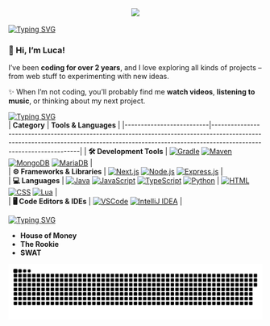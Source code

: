 <div align="center">
  <a href="https://github.com/max1mde/fancy-readme-stats" target="_blank">
      <img src="https://fancy-readme-stats.vercel.app/api?username=xeaeno&title=𝖝𝖊𝖆𝖊𝖓𝖔&theme=snow&dark_bg=3&hide_border=false&height=210&description=I%20watch%20the%20Snow&footer=@xeaeno&include_all_commits=true&update=2">
  </a>
</div>

[![Typing SVG](https://readme-typing-svg.demolab.com?font=Agbalumo&size=50&duration=1000&pause=1000&color=4275f5&vCenter=true&repeat=false&width=435&height=80&lines=About+me)]()<br>
### 👋 Hi, I’m Luca!  

I’ve been **coding for over 2 years**, and I love exploring all kinds of projects – from web stuff to experimenting with new ideas.  

✨ When I’m not coding, you’ll probably find me **watch videos**, **listening to music**, or thinking about my next project.  


[![Typing SVG](https://readme-typing-svg.demolab.com?font=Agbalumo&size=50&duration=1000&pause=1000&color=4275f5&vCenter=true&repeat=false&width=435&height=80&lines=Tech+stack)]()<br>
| **Category**             | **Tools & Languages**                                                                                                                                                                            |
|--------------------------|-------------------------------------------------------------------------------------------------------------------------------------------------------------------------------------------------|
| **🛠️ Development Tools**   | [![Gradle](https://img.shields.io/badge/Gradle-%232C2D72.svg?style=for-the-badge&logo=gradle&logoColor=white)](https://gradle.org/) [![Maven](https://img.shields.io/badge/Apache%20Maven-%232C2D72.svg?style=for-the-badge&logo=apache-maven&logoColor=white)](https://maven.apache.org/) [![MongoDB](https://img.shields.io/badge/MongoDB-%232C2D72.svg?style=for-the-badge&logo=mongodb&logoColor=white)](https://www.mongodb.com/) [![MariaDB](https://img.shields.io/badge/MariaDB-%232C2D72.svg?style=for-the-badge&logo=mariadb&logoColor=white)](https://mariadb.org/)  |  
| **⚙️ Frameworks & Libraries** | [![Next.js](https://img.shields.io/badge/Next.js-%232C2D72.svg?style=for-the-badge&logo=nextdotjs&logoColor=white)](https://nextjs.org/) [![Node.js](https://img.shields.io/badge/Node.js-%232C2D72.svg?style=for-the-badge&logo=node.js&logoColor=white)](https://nodejs.org/) [![Express.js](https://img.shields.io/badge/Express.js-%232C2D72.svg?style=for-the-badge&logo=express&logoColor=white)](https://expressjs.com/) |  
| **💻 Languages**           | [![Java](https://img.shields.io/badge/Java-%232C2D72.svg?style=for-the-badge&logo=openjdk&logoColor=white)](https://openjdk.org/) [![JavaScript](https://img.shields.io/badge/JavaScript-%232C2D72.svg?style=for-the-badge&logo=javascript&logoColor=white)](https://developer.mozilla.org/en-US/docs/Web/JavaScript) [![TypeScript](https://img.shields.io/badge/TypeScript-%232C2D72.svg?style=for-the-badge&logo=typescript&logoColor=white)](https://www.typescriptlang.org/) [![Python](https://img.shields.io/badge/Python-%232C2D72.svg?style=for-the-badge&logo=python&logoColor=white)](https://www.python.org/) | [![HTML](https://img.shields.io/badge/HTML-%232C2D72.svg?style=for-the-badge&logo=html5&logoColor=white)](https://developer.mozilla.org/en-US/docs/Web/HTML) [![CSS](https://img.shields.io/badge/CSS-%232C2D72.svg?style=for-the-badge&logo=css3&logoColor=white)](https://developer.mozilla.org/en-US/docs/Web/CSS) [![Lua](https://img.shields.io/badge/Lua-%232C2D72.svg?style=for-the-badge&logo=lua&logoColor=white)](https://www.lua.org/) |  
| **🖥️ Code Editors & IDEs** | [![VSCode](https://img.shields.io/badge/VSCode-%232C2D72.svg?style=for-the-badge&logo=visual-studio-code&logoColor=white)](https://code.visualstudio.com/) [![IntelliJ IDEA](https://img.shields.io/badge/IntelliJIDEA-%232C2D72.svg?style=for-the-badge&logo=intellij-idea&logoColor=white)](https://www.jetbrains.com/idea/) |



[![Typing SVG](https://readme-typing-svg.demolab.com?font=Agbalumo&size=50&duration=1000&pause=1000&color=4275f5&vCenter=true&repeat=false&width=435&height=80&lines=Recently+Watched)]()<br>
<!--START_SECTION:recent_films-->
- **House of Money**
- **The Rookie**
- **SWAT**

<!--END_SECTION:recent_films-->

<!-- GitHub Contribution Snake -->
<p align="center">
  <img src="grid-snake-dark.svg" alt="GitHub Contribution Snake" />
</p>
